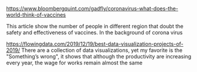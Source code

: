 https://www.bloombergquint.com/gadfly/coronavirus-what-does-the-world-think-of-vaccines

This article show the number of people in different region that doubt the safety and effectiveness of vaccines. In the background of corona virus

https://flowingdata.com/2019/12/19/best-data-visualization-projects-of-2019/
There are a collection of data visualizations, yet my favorite is the "Something’s wrong", it shows that although the productivity are increasing every year, the wage for works remain almost the same
